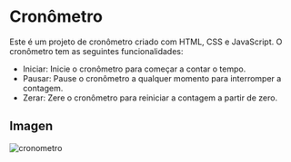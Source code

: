 # Cronômetro
Este é um projeto de cronômetro criado com HTML, CSS e JavaScript. O cronômetro tem as seguintes funcionalidades:

- Iniciar: Inicie o cronômetro para começar a contar o tempo.
- Pausar: Pause o cronômetro a qualquer momento para interromper a contagem.
- Zerar: Zere o cronômetro para reiniciar a contagem a partir de zero.

## Imagen
![cronometro](https://github.com/JuanCosta30/cronometro/assets/91349194/492237a8-e925-4437-856c-41472ea89273)

